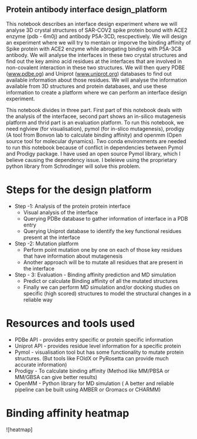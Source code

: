 ## Protein antibody interface design_platform

This notebook describes an interface design experiment where we will analyse 3D crystal structures of SAR-COV2 spike protein bound with ACE2 enzyme (pdb - 6m0j) and antibody P5A-3CD, rescpectively. We will design an experiment where we will try to mentain or imporve the binding affinity of Spike protein with ACE2 enzyme while abrogating binding with P5A-3C8 antibody. We will analyse the interfaces in these two crystal structures and find out the key amino acid residues at the interfaces that are involved in non-covalent interaction in these two structures. We will then query PDBE (www.pdbe.og) and Uniprot (www.uniprot.org) databases to find out available information about those residues. We will analyse the information available from 3D structures and protein databases, and use these information to create a platform where we can perform an interface design experiment.

This notebook divides in three part. First part of this notebook deals with the analysis of the interfacee, second part shows an in-silico mutagenesis platform and thrid part is an evaluation platform. To run this notebook, we need nglview (for visualisation), pymol (for in-slico mutagenesis), prodigy (A tool from Bonvon lab to calculate binding affinity) and openmm (Open source tool for molecular dynamics). Two conda environments are needed to run this notebook because of conflict in dependencies between Pymol and Prodigy package. I have used an open source Pymol library, which I believe causing the dependency issue. I beleieve using the proprietary python library from Schrodinger will solve this problem.

# Steps for the design platform
- Step -1: Analysis of the protein protein interface
    - Visual analysis of the interface
    - Querying PDBe database to gather information of interface in a PDB entry
    - Querying Uniprot database to identify the key functional residues present at the interface
- Step -2: Mutation platform
    - Perform point mutation one by one on each of those key residues that have information about mutagenesis
    - Another approach will be to mutate all residues that are present in the interface
- Step - 3: Evaluation - Binding affinity prediction and MD simulation
    - Predict or calculate Binding affinity of all the mutated structures
    - Finally we can perform MD simulation and/or docking studies on specific (high scored) structures to model the structural changes in a reliable way
# Resources and tools used
- PDBe API - provides entry specific or protein specific information
- Uniprot API - provides residue level information for a specific protein
- Pymol - visualisation tool but has some functionality to mutate protein
structures. (But tools like FOldX or PyRosetta can provide much accurate information)
- Prodigy - To calculate binding affinity (Method like MM/PBSA or MM/GBSA can give better results)
- OpenMM - Python library for MD simulation ( A better and reliable pipeline can be built using AMBER or Gromacs or CHARMM)

# Binding affinity heatmap
![heatmap]





